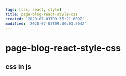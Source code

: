 ```yaml
---
tags: [css, react, style]
title: page-blog-react-style-css
created: '2020-07-03T09:35:21.609Z'
modified: '2020-07-03T09:36:03.504Z'
---
```


# page-blog-react-style-css

## css in js
